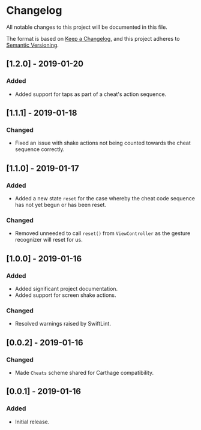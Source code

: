 # Changelog
All notable changes to this project will be documented in this file.

The format is based on [Keep a Changelog](https://keepachangelog.com/en/1.0.0/),
and this project adheres to [Semantic Versioning](https://semver.org/spec/v2.0.0.html).

## [1.2.0] - 2019-01-20
### Added
- Added support for taps as part of a cheat's action sequence.

## [1.1.1] - 2019-01-18
### Changed
- Fixed an issue with shake actions not being counted towards the cheat sequence correctly.

## [1.1.0] - 2019-01-17
### Added
- Added a new state `reset` for the case whereby the cheat code sequence has not yet begun or has been reset.
### Changed
- Removed unneeded to call `reset()` from `ViewController` as the gesture recognizer will reset for us.

## [1.0.0] - 2019-01-16
### Added
- Added significant project documentation.
- Added support for screen shake actions.
### Changed
- Resolved warnings raised by SwiftLint.

## [0.0.2] - 2019-01-16
### Changed
- Made `Cheats` scheme shared for Carthage compatibility.

## [0.0.1] - 2019-01-16
### Added
- Initial release.